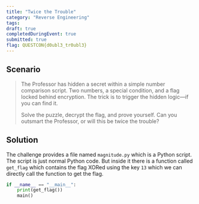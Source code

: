 ```yaml
---
title: "Twice the Trouble"
category: "Reverse Engineering"
tags: 
draft: true
completedDuringEvent: true
submitted: true
flag: QUESTCON{d0ubl3_tr0ubl3}
---
```

## Scenario

> The Professor has hidden a secret within a simple number comparison script. Two numbers, a special condition, and a flag locked behind encryption. The trick is to trigger the hidden logic—if you can find it.
>
> Solve the puzzle, decrypt the flag, and prove yourself. Can you outsmart the Professor, or will this be twice the trouble?

## Solution

The challenge provides a file named `magnitude.py` which is a Python script. The script is just normal Python code. But inside it there is a function called `get_flag` which contains the flag XORed using the key `13` which we can directly call the function to get the flag.

```python
if __name__ == "__main__":
    print(get_flag())
    main()
```

